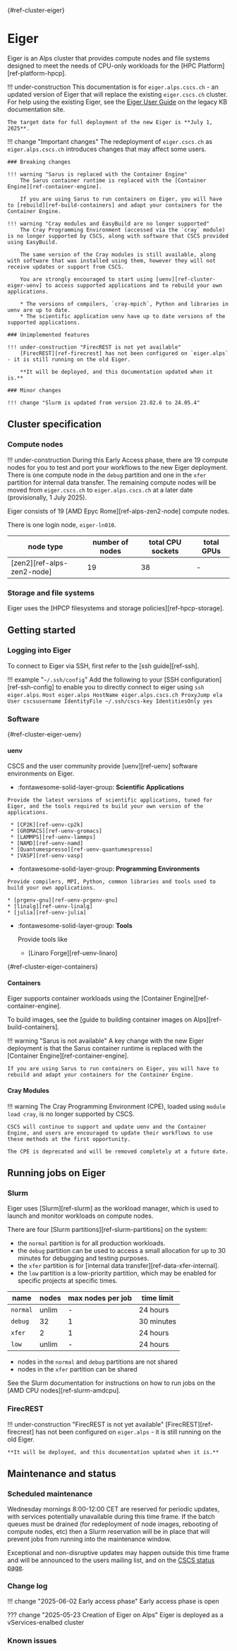 [](){#ref-cluster-eiger}
# Eiger

Eiger is an Alps cluster that provides compute nodes and file systems designed to meet the needs of CPU-only workloads for the [HPC Platform][ref-platform-hpcp].

!!! under-construction
    This documentation is for `eiger.alps.cscs.ch` - an updated version of Eiger that will replace the existing `eiger.cscs.ch` cluster.
    For help using the existing Eiger, see the [Eiger User Guide](https://confluence.cscs.ch/spaces/KB/pages/284426490/Alps+Eiger+User+Guide) on the legacy KB documentation site.

    The target date for full deployment of the new Eiger is **July 1, 2025**.

!!! change "Important changes"
    The redeployment of `eiger.cscs.ch` as `eiger.alps.cscs.ch` introduces changes that may affect some users.

    ### Breaking changes

    !!! warning "Sarus is replaced with the Container Engine"
        The Sarus container runtime is replaced with the [Container Engine][ref-container-engine].

        If you are using Sarus to run containers on Eiger, you will have to [rebuild][ref-build-containers] and adapt your containers for the Container Engine.

    !!! warning "Cray modules and EasyBuild are no longer supported"
        The Cray Programming Environment (accessed via the `cray` module) is no longer supported by CSCS, along with software that CSCS provided using EasyBuild.

        The same version of the Cray modules is still available, along with software that was installed using them, however they will not receive updates or support from CSCS.

        You are strongly encouraged to start using [uenv][ref-cluster-eiger-uenv] to access supported applications and to rebuild your own applications.

        * The versions of compilers, `cray-mpich`, Python and libraries in uenv are up to date.
        * The scientific application uenv have up to date versions of the supported applications.

    ### Unimplemented features

    !!! under-construction "FirecREST is not yet available"
        [FirecREST][ref-firecrest] has not been configured on `eiger.alps` - it is still running on the old Eiger.

        **It will be deployed, and this documentation updated when it is.**

    ### Minor changes

    !!! change "Slurm is updated from version 23.02.6 to 24.05.4"

## Cluster specification

### Compute nodes

!!! under-construction
    During this Early Access phase, there are 19 compute nodes for you to test and port your workflows to the new Eiger deployment. There is one compute node in the `debug` partition and one in the `xfer` partition for internal data transfer.  The remaining compute nodes will be moved from `eiger.cscs.ch` to `eiger.alps.cscs.ch` at a later date (provisionally, 1 July 2025).

Eiger consists of 19 [AMD Epyc Rome][ref-alps-zen2-node] compute nodes. 

There is one login node, `eiger-ln010`. 

[//]: # (TODO: You will be assigned to one of the four login nodes when you ssh onto the system, from where you can edit files, compile applications and start simulation jobs.)

| node type | number of nodes | total CPU sockets | total GPUs |
|-----------|-----------------| ----------------- | ---------- |
| [zen2][ref-alps-zen2-node] | 19 | 38      | -          |

### Storage and file systems

Eiger uses the [HPCP filesystems and storage policies][ref-hpcp-storage].

## Getting started

### Logging into Eiger

To connect to Eiger via SSH, first refer to the [ssh guide][ref-ssh].

!!! example "`~/.ssh/config`"
    Add the following to your [SSH configuration][ref-ssh-config] to enable you to directly connect to eiger using `ssh eiger.alps`.
    ```
    Host eiger.alps
        HostName eiger.alps.cscs.ch
        ProxyJump ela
        User cscsusername
        IdentityFile ~/.ssh/cscs-key
        IdentitiesOnly yes
    ```

### Software

[](){#ref-cluster-eiger-uenv}
#### uenv

CSCS and the user community provide [uenv][ref-uenv] software environments on Eiger.


<div class="grid cards" markdown>

-    :fontawesome-solid-layer-group: __Scientific Applications__

    Provide the latest versions of scientific applications, tuned for Eiger, and the tools required to build your own version of the applications.

     * [CP2K][ref-uenv-cp2k]
     * [GROMACS][ref-uenv-gromacs]
     * [LAMMPS][ref-uenv-lammps]
     * [NAMD][ref-uenv-namd]
     * [Quantumespresso][ref-uenv-quantumespresso]
     * [VASP][ref-uenv-vasp]

</div>

<div class="grid cards" markdown>

-    :fontawesome-solid-layer-group: __Programming Environments__

    Provide compilers, MPI, Python, common libraries and tools used to build your own applications.

    * [prgenv-gnu][ref-uenv-prgenv-gnu]
    * [linalg][ref-uenv-linalg]
    * [julia][ref-uenv-julia]
</div>

<div class="grid cards" markdown>

-   :fontawesome-solid-layer-group: __Tools__

    Provide tools like 

    * [Linaro Forge][ref-uenv-linaro]
</div>

[](){#ref-cluster-eiger-containers}
#### Containers

Eiger supports container workloads using the [Container Engine][ref-container-engine].

To build images, see the [guide to building container images on Alps][ref-build-containers].

!!! warning "Sarus is not available"
    A key change with the new Eiger deployment is that the Sarus container runtime is replaced with the [Container Engine][ref-container-engine].

    If you are using Sarus to run containers on Eiger, you will have to rebuild and adapt your containers for the Container Engine.

#### Cray Modules

!!! warning
    The Cray Programming Environment (CPE), loaded using `module load cray`, is no longer supported by CSCS.

    CSCS will continue to support and update uenv and the Container Engine, and users are encouraged to update their workflows to use these methods at the first opportunity.

    The CPE is deprecated and will be removed completely at a future date.

## Running jobs on Eiger

### Slurm

Eiger uses [Slurm][ref-slurm] as the workload manager, which is used to launch and monitor workloads on compute nodes.

There are four [Slurm partitions][ref-slurm-partitions] on the system:

* the `normal` partition is for all production workloads.
* the `debug` partition can be used to access a small allocation for up to 30 minutes for debugging and testing purposes.
* the `xfer` partition is for [internal data transfer][ref-data-xfer-internal].
* the `low` partition is a low-priority partition, which may be enabled for specific projects at specific times.

| name | nodes  | max nodes per job | time limit |
| --   | --     | --                | -- |
| `normal` | unlim       | -    | 24 hours |
| `debug`  | 32         | 1    | 30 minutes |
| `xfer`   | 2          | 1    | 24 hours |
| `low`    | unlim       | -    | 24 hours |

* nodes in the `normal` and `debug` partitions are not shared
* nodes in the `xfer` partition can be shared

See the Slurm documentation for instructions on how to run jobs on the [AMD CPU nodes][ref-slurm-amdcpu].

### FirecREST

!!! under-construction "FirecREST is not yet available"
    [FirecREST][ref-firecrest] has not been configured on `eiger.alps` - it is still running on the old Eiger.

    **It will be deployed, and this documentation updated when it is.**

## Maintenance and status

### Scheduled maintenance

Wednesday mornings 8:00-12:00 CET are reserved for periodic updates, with services potentially unavailable during this time frame. If the batch queues must be drained (for redeployment of node images, rebooting of compute nodes, etc) then a Slurm reservation will be in place that will prevent jobs from running into the maintenance window. 

Exceptional and non-disruptive updates may happen outside this time frame and will be announced to the users mailing list, and on the [CSCS status page](https://status.cscs.ch).

### Change log

!!! change "2025-06-02 Early access phase"
    Early access phase is open

??? change "2025-05-23 Creation of Eiger on Alps"
    Eiger is deployed as a vServices-enalbed cluster

### Known issues


